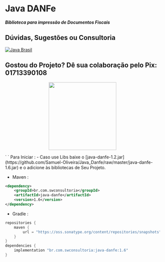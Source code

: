 # Java DANFe

***Biblioteca para impressão de Documentos Fiscais***

## Dúvidas, Sugestões ou Consultoria
[![Java Brasil](https://discordapp.com/api/guilds/519583346066587676/widget.png?style=banner2)](https://discord.gg/ZXpqnaV)

## Gostou do Projeto? Dê sua colaboração pelo Pix: 01713390108
<p align="center">
    <img src="https://swconsultoria.com.br/pix.png" width="220">
</p>`
`
Para Iniciar :
- Caso use Libs baixe o [java-danfe-1.2.jar](https://github.com/Samuel-Oliveira/Java_Danfe/raw/master/java-danfe-1.6.jar) e o adicione às bibliotecas de Seu Projeto.

- Maven :
```xml
<dependency>
    <groupId>br.com.swconsultoria</groupId>
    <artifactId>java-danfe</artifactId>
    <version>1.6</version>
</dependency>
```

- Gradle :
```groovy
repositories {
    maven {
        url = "https://oss.sonatype.org/content/repositories/snapshots"
    }
}
dependencies {
    implementation "br.com.swconsultoria:java-danfe:1.6"
}
```

